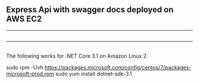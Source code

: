 ## Express Api with swagger docs deployed on AWS EC2

---

##

---

##

The following works for .NET Core 3.1 on Amazon Linux 2:

sudo rpm -Uvh https://packages.microsoft.com/config/centos/7/packages-microsoft-prod.rpm
sudo yum install dotnet-sdk-3.1
